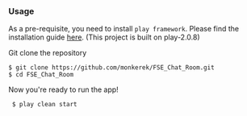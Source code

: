 ### Usage

As a pre-requisite, you need to install `play framework`. Please find the installation guide [here](https://www.playframework.com/download). (This project is built on play-2.0.8) 

Git clone the repository
 
```
$ git clone https://github.com/monkerek/FSE_Chat_Room.git
$ cd FSE_Chat_Room
```

Now you're ready to run the app!
```
 $ play clean start
```

